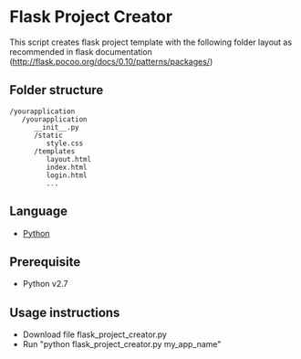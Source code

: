 # Flask Project Creator

This script creates flask project template with the following folder layout as recommended in flask documentation (http://flask.pocoo.org/docs/0.10/patterns/packages/)

## Folder structure
```
/yourapplication
   /yourapplication
      __init__.py
      /static
         style.css
      /templates
         layout.html
         index.html
         login.html
         ...
```
## Language
- [Python][1]

## Prerequisite
- Python v2.7

## Usage instructions
- Download file flask_project_creator.py
- Run "python flask_project_creator.py my_app_name"

[1]: http://python.org